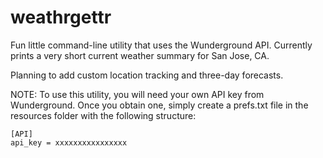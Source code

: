 # weathrgettr

Fun little command-line utility that uses the Wunderground API. Currently prints a very short current weather summary for San Jose, CA. 

Planning to add custom location tracking and three-day forecasts.

NOTE: To use this utility, you will need your own API key from Wunderground. Once you obtain one, simply create a prefs.txt file in the resources folder with the following structure:

```
[API]
api_key = xxxxxxxxxxxxxxxx
```

